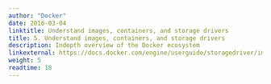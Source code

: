 ```yaml
---
author: "Docker"
date: 2016-03-04
linktitle: Understand images, containers, and storage drivers
title: 5. Understand images, containers, and storage drivers
description: Indepth overview of the Docker ecosystem
linkexternal: https://docs.docker.com/engine/userguide/storagedriver/imagesandcontainers/
weight: 5
readtime: 18
---
```

